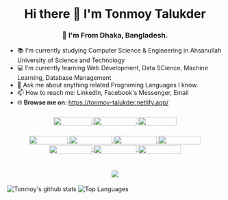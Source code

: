 <h1 align="center">Hi there 👋 I'm Tonmoy Talukder</h1>
<h3 align="center">🏡 I'm From Dhaka, Bangladesh.</h3>

- 📚 I’m currently studying Computer Science & Engineering in Ahsanullah University of Science and Technology 
- 💻 I’m currently learning Web Development, Data SCience, Machine Learning, Database Management 
- 💬 Ask me about anything related Programing Languages I know.
- 📫 How to reach me: LinkedIn, Facebook's Messenger, Email
- 🌐 <b> Browse me on: </b> <a href="https://tonmoy-talukder.netlify.app/"> https://tonmoy-talukder.netlify.app/ </a>

<h3 align="center">
<a href="https://www.linkedin.com/in/TonmoyTalukder/"> <img align="center" width="90" height="20" src="https://img.shields.io/badge/LinkedIn-profile-blue"> </a>
<a href="https://www.facebook.com/tonmoytalukder2000"> <img align="center" width="100" height="20" src="https://img.shields.io/badge/Facebook-profile-blue"> </a>
<a href="https://twitter.com/TonmoyTweets"> <img align="center" width="90" height="20" src="https://img.shields.io/badge/Twitter-profile-00acee"> </a>
</h3>
<h3 align="center">
  <a href="https://codeforces.com/profile/Zishnav"> <img align="center" width="90" height="20" src="https://img.shields.io/badge/dynamic/json?color=blue&label=Codeforces&query=%24.result%5B%3A1%5D.maxRating&url=https%3A%2F%2Fcodeforces.com%2Fapi%2Fuser.info%3Fhandles%3Dpz1971"> </a>
  <a href="https://www.kaggle.com/tonmoytalukder"> <img align="center" width="100" height="20" src="https://img.shields.io/badge/Kaggle-profile-%2369391C"> </a>
  <a href="https://leetcode.com/zishnav/"> <img align="center" width="100" height="20" src="https://img.shields.io/badge/Leetcode-profile-%23C9CACC"> </a>
  <a href="https://www.hackerrank.com/Zishnav"> <img align="center" width="100" height="20" src="https://img.shields.io/badge/Hackerrank-profile-%2369391C"> </a>
  <a href="https://www.codechef.com/users/zishnav"> <img align="center" width="100" height="20" src="https://img.shields.io/badge/Codechef-profile-%2369391C"> </a>
  <a href="https://toph.co/u/Zishnav"> <img align="center" width="100" height="20" src="https://img.shields.io/badge/Toph-profile-%2369391C"> </a>
  <a href="https://www.stopstalk.com/user/profile/zishnav"> <img align="center" width="100" height="20" src="https://img.shields.io/badge/Stopstalk-profile-%23D92333"> </a>
</h3>
<h1 align="center">
  <a href="https://github-profile-trophy.vercel.app/?username=TonmoyTalukder&theme=onedark"> <img align="center" src="https://github-profile-trophy.vercel.app/?username=TonmoyTalukder&theme=onedark"> </a>
</h1>


![Tonmoy's github stats](https://github-readme-stats.vercel.app/api?username=TonmoyTalukder&show_icons=true&theme=graywhite&hide=prs&count_private=true)
![Top Languages](https://github-readme-stats.vercel.app/api/top-langs/?username=TonmoyTalukder&layout=compact)
<!--
**TonmoyTalukder/TonmoyTalukder** is a ✨ _special_ ✨ repository because its `README.md` (this file) appears on your GitHub profile.

Here are some ideas to get you started:

- 🔭 I’m currently working on ...
- 🌱 I’m currently learning ...
- 👯 I’m looking to collaborate on ...
- 🤔 I’m looking for help with ...
- 💬 Ask me about ...
- 📫 How to reach me: ...
- 😄 Pronouns: ...
- ⚡ Fun fact: ...
-->
